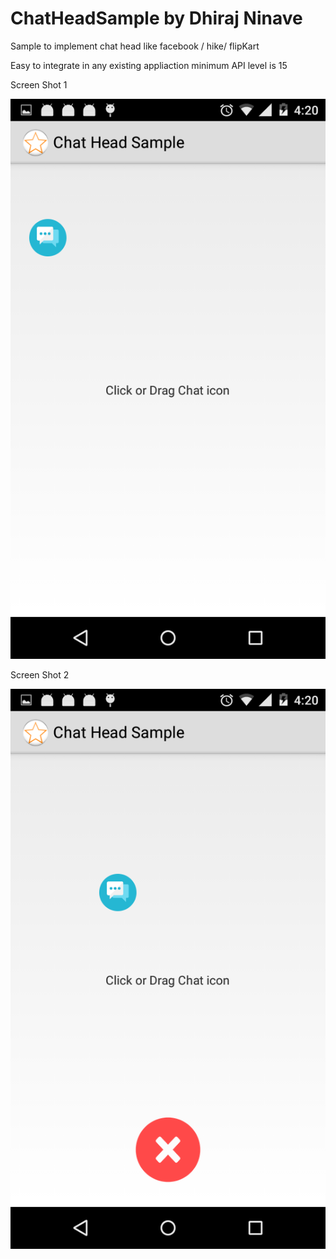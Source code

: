 
# ChatHeadSample by Dhiraj Ninave
Sample to implement chat head like facebook / hike/ flipKart

Easy to integrate in any existing appliaction 
minimum API level is 15

Screen Shot 1


![alt tag](https://github.com/dhirajninave/ChatHeadSample/blob/master/chat-head-sample.png)


Screen Shot 2



![alt tag](https://github.com/dhirajninave/ChatHeadSample/blob/master/chat-head_close.png)
